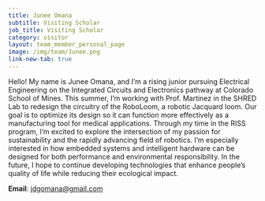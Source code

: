 ```yaml
---
title: Junee Omana
subtitle: Visiting Scholar
job_title: Visiting Scholar
category: visitor
layout: team_member_personal_page
image: /img/team/Junee.png
link-new-tab: true
---
```


Hello! My name is Junee Omana, and I’m a rising junior pursuing Electrical Engineering on the Integrated Circuits and Electronics pathway at Colorado School of Mines. This summer, I’m working with Prof. Martinez in the SHRED Lab to redesign the circuitry of the RoboLoom, a robotic Jacquard loom. Our goal is to optimize its design so it can function more effectively as a manufacturing tool for medical applications. Through my time in the RISS program, I’m excited to explore the intersection of my passion for sustainability and the rapidly advancing field of robotics. I’m especially interested in how embedded systems and intelligent hardware can be designed for both performance and environmental responsibility. In the future, I hope to continue developing technologies that enhance people’s quality of life while reducing their ecological impact.

**Email**: [jdgomana@gmail.com](mailto:jdgomana@gmail.com)

<!-- **LinkedIn**: [linkedin.com/in/marcelo-jacinto/](https://www.linkedin.com/in/marcelo-jacinto/)

**Github**: [github.com/marcelojacinto](https://github.com/marcelojacinto)

**Google Scholar**: [Marcelo F. Jacinto](https://scholar.google.com/citations?user=tVPo_z0AAAAJ&hl=pt-PT&oi=ao) -->